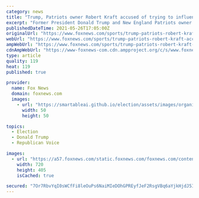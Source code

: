 ```yaml
---
category: news
title: "Trump, Patriots owner Robert Kraft accused of trying to influence late senator's Spygate probe: report"
excerpt: "Former President Donald Trump and New England Patriots owner Robert Kraft were accused in a new report Wednesday of trying to influence the investigation into the team’s 2007 Spygate scandal."
publishedDateTime: 2021-05-26T17:05:00Z
originalUrl: "https://www.foxnews.com/sports/trump-patriots-robert-kraft-accused-influence-senator-spygate-probe-report"
webUrl: "https://www.foxnews.com/sports/trump-patriots-robert-kraft-accused-influence-senator-spygate-probe-report"
ampWebUrl: "https://www.foxnews.com/sports/trump-patriots-robert-kraft-accused-influence-senator-spygate-probe-report.amp"
cdnAmpWebUrl: "https://www-foxnews-com.cdn.ampproject.org/c/s/www.foxnews.com/sports/trump-patriots-robert-kraft-accused-influence-senator-spygate-probe-report.amp"
type: article
quality: 119
heat: 119
published: true

provider:
  name: Fox News
  domain: foxnews.com
  images:
    - url: "https://smartableai.github.io/election/assets/images/organizations/foxnews.com-50x50.jpg"
      width: 50
      height: 50

topics:
  - Election
  - Donald Trump
  - Republican Voice

images:
  - url: "https://a57.foxnews.com/static.foxnews.com/foxnews.com/content/uploads/2019/03/720/405/Trump-and-Robert-kraft.jpg?ve=1&tl=1"
    width: 720
    height: 405
    isCached: true

secured: "7Or7RbvYqI0sWCfFi8leOuPs6NaiMIeDOhGPREyfJeF2RsgVBq6aYjkHjdJ5I0BT5jZxlTQWaWPzuV/0aolcRhZ8z5zasXZ2KX0UJMdinX+E6dPvMFP/wI/VHWKytw1g4raYrYAVznUvW8pJvKDpBdXl6IqkwIG51Jafku56s9N0hJ+IYrm/8xgfs7/7Yc5AZR6ffxZsTtU7rzZmjrlFJuO4B1w7LVeG6gb8sujrfwQVQD9xJHlNI/7YGgwSL4gTsOXnJSg8TlYO3S0DQFqNCfQ3WTLKvp6U+5mlK+/AZ+I36k6qrSrdvF7nVFZV4EnxYDTEvoB46esj5XV0CGRoM6joVJ9CkvuEcW3jBN6L0tk=;p7w/7BFDgtuR55+moKKvGQ=="
---
```


